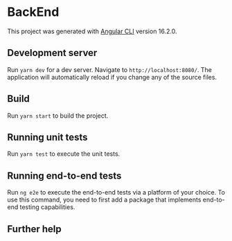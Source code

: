 # BackEnd

This project was generated with [Angular CLI](https://github.com/angular/angular-cli) version 16.2.0.

## Development server

Run `yarn dev` for a dev server. Navigate to `http://localhost:8080/`. The application will automatically reload if you change any of the source files.

## Build

Run `yarn start` to build the project.

## Running unit tests

Run `yarn test` to execute the unit tests.

## Running end-to-end tests

Run `ng e2e` to execute the end-to-end tests via a platform of your choice. To use this command, you need to first add a package that implements end-to-end testing capabilities.

## Further help

